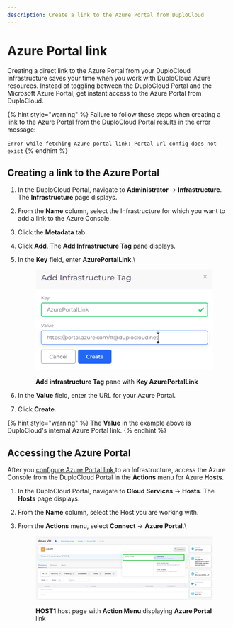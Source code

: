 ```yaml
---
description: Create a link to the Azure Portal from DuploCloud
---
```


# Azure Portal link

Creating a direct link to the Azure Portal from your DuploCloud Infrastructure saves your time when you work with DuploCloud Azure resources. Instead of toggling between the DuploCloud Portal and the Microsoft Azure Portal, get instant access to the Azure Portal from DuploCloud.

{% hint style="warning" %}
Failure to follow these steps when creating a link to the Azure Portal from the DuploCloud Portal results in the error message:&#x20;

`Error while fetching Azure portal link: Portal url config does not exist`
{% endhint %}

## Creating a link to the Azure Portal

1. In the DuploCloud Portal, navigate to **Administrator** -> **Infrastructure**. The **Infrastructure** page displays.
2. From the **Name** column, select the Infrastructure for which you want to add a link to the Azure Console.
3. Click the **Metadata** tab.
4. Click **Add**. The **Add Infrastructure Tag** pane displays.
5.  In the **Key** field, enter **AzurePortalLink**.\


    <div align="left">

    <figure><img src="../../.gitbook/assets/azure_portal.png" alt=""><figcaption><p><strong>Add infrastructure Tag</strong> pane with <strong>Key AzurePortalLink</strong></p></figcaption></figure>

    </div>
6. In the **Value** field, enter the URL for your Azure Portal.&#x20;
7. Click **Create**.

{% hint style="warning" %}
The **Value** in the example above is DuploCloud's internal Azure Portal link.
{% endhint %}

## Accessing the Azure Portal

After you [configure Azure Portal link ](azure-portal-link.md#creating-a-link-to-the-azure-portal)to an Infrastructure, access the Azure Console from the DuploCloud Portal in the **Actions** menu for Azure **Hosts**.

1. In the DuploCloud Portal, navigate to **Cloud Services** -> **Hosts**. The **Hosts** page displays.
2. From the **Name** column, select the Host you are working with.
3.  From the **Actions** menu, select **Connect** -> **Azure Portal**.\


    <figure><img src="../../.gitbook/assets/azureVM.png" alt=""><figcaption><p><strong>HOST1</strong> host page with <strong>Action Menu</strong> displaying <strong>Azure Portal</strong> link</p></figcaption></figure>
